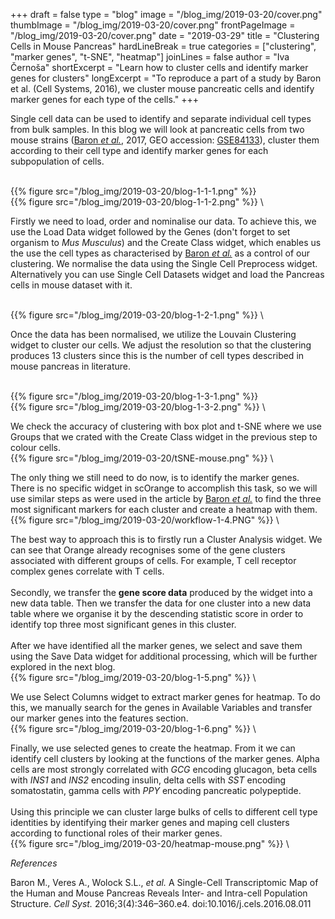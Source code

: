 ﻿+++
draft = false
type = "blog"
image = "/blog_img/2019-03-20/cover.png"
thumbImage = "/blog_img/2019-03-20/cover.png"
frontPageImage = "/blog_img/2019-03-20/cover.png"
date = "2019-03-29"
title = "Clustering Cells in Mouse Pancreas"
hardLineBreak = true 
categories = ["clustering", "marker genes", "t-SNE", "heatmap"]
joinLines = false
author = "Iva Černoša"
shortExcerpt = "Learn how to cluster cells and identify marker genes for clusters" 
longExcerpt = "To reproduce a part of a study by Baron et al. (Cell Systems, 2016), we cluster mouse pancreatic cells and identify marker genes for each type of the cells."
+++

Single cell data can be used to identify and separate individual cell types from bulk samples. 
In this blog we will look at pancreatic cells from two mouse strains (<a href="https://www.ncbi.nlm.nih.gov/pmc/articles/PMC5228327/">Baron <i>et al.</i></a>, 2017, GEO accession: <a href="https://www.ncbi.nlm.nih.gov/geo/query/acc.cgi?acc=GSE84133">GSE84133</a>), 
cluster them according to their cell type and identify marker genes for each subpopulation of cells. 

\
{{% figure src="/blog_img/2019-03-20/blog-1-1-1.png" %}}
\
{{% figure src="/blog_img/2019-03-20/blog-1-1-2.png" %}}
\

Firstly we need to load, order and nominalise our data. To achieve this, we use the Load Data widget followed by the Genes (don't forget to set organism to <i>Mus Musculus</i>) and the Create Class widget, which enables us the use the cell types as characterised by <a href="https://www.ncbi.nlm.nih.gov/pmc/articles/PMC5228327/">Baron <i>et al.</i></a> as a control of our clustering. We normalise the data using the Single Cell Preprocess widget. Alternatively you can use Single Cell Datasets widget and load the Pancreas cells in mouse dataset with it.  

\
{{% figure src="/blog_img/2019-03-20/blog-1-2-1.png" %}}
\

Once the data has been normalised, we utilize the Louvain Clustering widget to cluster our cells. We adjust the resolution so that the clustering produces 13 clusters since this is the number of cell types described in mouse pancreas in literature. 

\
{{% figure src="/blog_img/2019-03-20/blog-1-3-1.png" %}}
\
{{% figure src="/blog_img/2019-03-20/blog-1-3-2.png" %}}
\

We check the accuracy of clustering with box plot and t-SNE where we use Groups that we crated with the Create Class widget in the previous step to colour cells. 
\
{{% figure src="/blog_img/2019-03-20/tSNE-mouse.png" %}}
\

The only thing we still need to do now, is to identify the marker genes. There is no specific widget in scOrange to accomplish this task, so we will use similar steps as were used in the article by <a href="https://www.ncbi.nlm.nih.gov/pmc/articles/PMC5228327/">Baron <i>et al.</i></a> to find the three most significant markers for each cluster and create a heatmap with them. 
\
{{% figure src="/blog_img/2019-03-20/workflow-1-4.PNG" %}}
\

The best way to approach this is to firstly run a Cluster Analysis widget. We can see that Orange already recognises some of the gene clusters associated with different groups of cells. For example, T cell receptor complex genes correlate with T cells.
<br> 
<br> 
Secondly, we transfer the <b>gene score data</b> produced by the widget into a new data table. Then we transfer the data for one cluster into a new data table where we organise it by the descending statistic score in order to identify top three most significant genes in this cluster. 
<br> 
<br> 
After we have identified all the marker genes, we select and save them using the Save Data widget for additional processing, which will be further explored in the next blog. 
\
{{% figure src="/blog_img/2019-03-20/blog-1-5.png" %}}
\

We use Select Columns widget to extract marker genes for heatmap. To do this, we manually search for the genes in Available Variables and transfer our marker genes into the features section. 
\
{{% figure src="/blog_img/2019-03-20/blog-1-6.png" %}}
\

Finally, we use selected genes to create the heatmap. From it we can identify cell clusters by looking at the functions of the marker genes. Alpha cells are most strongly correlated with <i>GCG</i> encoding glucagon, beta cells with <i>INS1</i> and <i>INS2</i> encoding insulin, delta cells with <i>SST</i> encoding somatostatin, gamma cells with <i>PPY</i> encoding pancreatic polypeptide.
<br> <br> Using this principle we can cluster large bulks of cells to different cell type identities by identifying their marker genes and maping cell clusters according to functional roles of their marker genes.
\
{{% figure src="/blog_img/2019-03-20/heatmap-mouse.png" %}}
\

*References*

Baron M., Veres A., Wolock S.L., <i>et al.</i> A Single-Cell Transcriptomic Map of the Human and Mouse Pancreas Reveals Inter- and Intra-cell Population Structure. <i>Cell Syst.</i> 2016;3(4):346–360.e4. doi:10.1016/j.cels.2016.08.011
